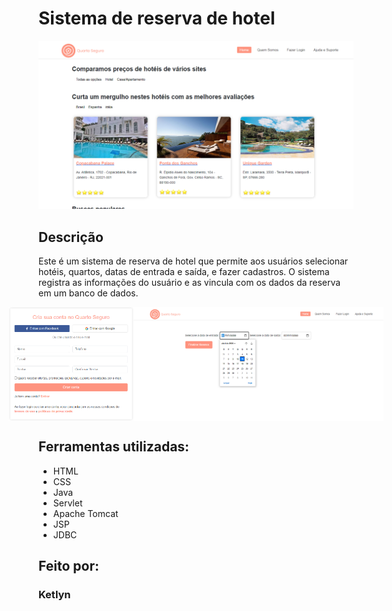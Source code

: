 # Sistema de reserva de hotel

![image](img-md/home-qs.png)

## Descrição

Este é um sistema de reserva de hotel que permite aos usuários selecionar hotéis, quartos, datas de entrada e saída, e fazer cadastros. O sistema registra as informações do usuário e as vincula com os dados da reserva em um banco de dados.

<div style="display:flex; justify-content:center;">
    <img src="img-md/cadastro-qs.png" alt="cadastro" width="200"/>
    <img src="img-md/data-qs.png" alt="data" width="400"/>
</div>

## Ferramentas utilizadas:

* HTML
* CSS
* Java
* Servlet
* Apache Tomcat
* JSP
* JDBC

## Feito por:

### Ketlyn
